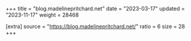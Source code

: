 +++
title = "blog.madelinepritchard.net"
date = "2023-03-17"
updated = "2023-11-17"
weight = 28468

[extra]
source = "https://blog.madelinepritchard.net/"
ratio = 6
size = 28
+++
